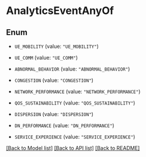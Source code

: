 # AnalyticsEventAnyOf

## Enum


* `UE_MOBILITY` (value: `"UE_MOBILITY"`)

* `UE_COMM` (value: `"UE_COMM"`)

* `ABNORMAL_BEHAVIOR` (value: `"ABNORMAL_BEHAVIOR"`)

* `CONGESTION` (value: `"CONGESTION"`)

* `NETWORK_PERFORMANCE` (value: `"NETWORK_PERFORMANCE"`)

* `QOS_SUSTAINABILITY` (value: `"QOS_SUSTAINABILITY"`)

* `DISPERSION` (value: `"DISPERSION"`)

* `DN_PERFORMANCE` (value: `"DN_PERFORMANCE"`)

* `SERVICE_EXPERIENCE` (value: `"SERVICE_EXPERIENCE"`)


[[Back to Model list]](../README.md#documentation-for-models) [[Back to API list]](../README.md#documentation-for-api-endpoints) [[Back to README]](../README.md)


